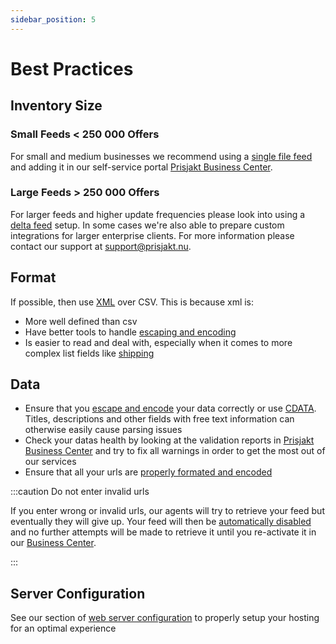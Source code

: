 ```yaml
---
sidebar_position: 5
---
```

# Best Practices

## Inventory Size

### Small Feeds < 250 000 Offers

For small and medium businesses we recommend using a [single file feed](/types-of-feeds/pull/feed.md) and adding it in our self-service portal [Prisjakt Business Center](https://support.prisjakt.nu/sv/collections/3088260-prisjakt-business-center).

### Large Feeds > 250 000 Offers

For larger feeds and higher update frequencies please look into using a [delta feed](/types-of-feeds/pull/delta-feeds.md) setup. In some cases we're also able to prepare custom integrations for larger enterprise clients. For more information please contact our support at support@prisjakt.nu.

## Format

If possible, then use [XML](/types-of-feeds/pull/file-formats/xml.md) over CSV. This is because xml is:

- More well defined than csv
- Have better tools to handle [escaping and encoding](/advanced) 
- Is easier to read and deal with, especially when it comes to more complex list fields like [shipping](/fields/shipping.md)

## Data

- Ensure that you [escape and encode](/advanced) your data correctly or use [CDATA](/types-of-feeds/pull/file-formats/xml.md#use-cdata). Titles, descriptions and other fields with free text information can otherwise easily cause parsing issues
- Check your datas health by looking at the validation reports in [Prisjakt Business Center](https://support.prisjakt.nu/sv/collections/3088260-prisjakt-business-center) and try to fix all warnings in order to get the most out of our services
- Ensure that all your urls are [properly formated and encoded](/advanced/encoding/url-encode.md)

:::caution Do not enter invalid urls

If you enter wrong or invalid urls, our agents will try to retrieve your feed but eventually they will give up. Your feed will then be [automatically disabled](/infrastructure/auto-disabled-feeds) and no further attempts will be made to retrieve it until you re-activate it in our [Business Center](https://support.prisjakt.nu/sv/collections/3088260-prisjakt-business-center).

:::

## Server Configuration

See our section of [web server configuration](/infrastructure/web-server-configuration.md) to properly setup your hosting for an optimal experience